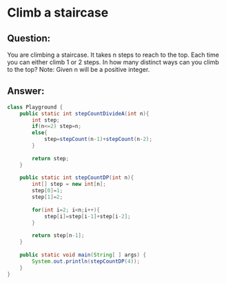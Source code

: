 # Climb a staircase

## Question:
You are climbing a staircase. It takes n steps to reach to the top.
Each time you can either climb 1 or 2 steps. In how many distinct ways can you climb to the top?
Note: Given n will be a positive integer.

## Answer:

```java
class Playground {
    public static int stepCountDivideA(int n){
        int step;
        if(n<=2) step=n;
        else{
            step=stepCount(n-1)+stepCount(n-2);
        }
        
        return step;
    }
    
    public static int stepCountDP(int n){
        int[] step = new int[n];
        step[0]=1;
        step[1]=2;
        
        for(int i=2; i<n;i++){
            step[i]=step[i-1]+step[i-2];
        }
        
        return step[n-1];
    }
    
    public static void main(String[ ] args) {
        System.out.println(stepCountDP(4));
    }
}
```
